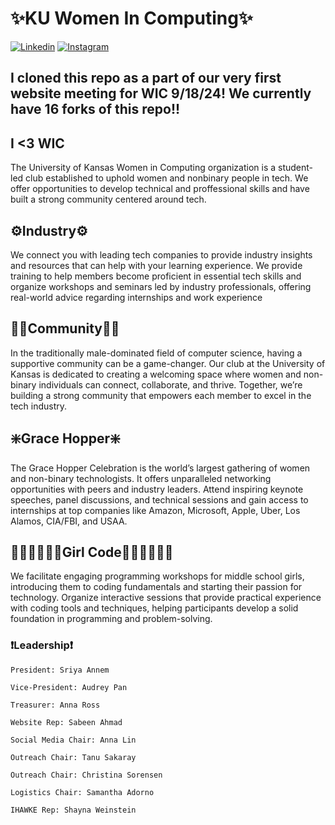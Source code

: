 # ✨KU Women In Computing✨

<!-- KU Women in Computing Links -->
[![Linkedin](https://img.shields.io/badge/LinkedIn-0077B5?style=for-the-badge&logo=linkedin&logoColor=white)](https://www.linkedin.com/in/ku-women-in-computing)
[![Instagram](https://img.shields.io/badge/-Instagram-cd486b?style=for-the-badge&logo=Instagram&logoColor=white)](https://www.instagram.com/ku_wic/)



## I cloned this repo as a part of our very first website meeting for WIC 9/18/24! We currently have 16 forks of this repo!!
## I <3 WIC

The University of Kansas Women in Computing organization is a student-led club established to uphold women and nonbinary people in tech. We offer opportunities to develop technical and proffessional skills and have built a strong community centered around tech. 

## ⚙️Industry⚙️

We connect you with leading tech companies to provide industry insights and resources that can help with your learning experience. We provide training to help members become proficient in essential tech skills and organize workshops and seminars led by industry professionals, offering real-world advice regarding internships and work experience

## 👯‍♀️Community👯‍♀️

In the traditionally male-dominated field of computer science, having a supportive community can be a game-changer. Our club at the University of Kansas is dedicated to creating a welcoming space where women and non-binary individuals can connect, collaborate, and thrive. Together, we’re building a strong community that empowers each member to excel in the tech industry.

## ❇️Grace Hopper❇️

The Grace Hopper Celebration is the world’s largest gathering of women and non-binary technologists. It offers unparalleled networking opportunities with peers and industry leaders. Attend inspiring keynote speeches, panel discussions, and technical sessions and gain access to internships at top companies like Amazon, Microsoft, Apple, Uber, Los Alamos, CIA/FBI, and USAA.

## 👩🏼‍💻👩🏻‍💻Girl Code👩🏽‍💻👩🏿‍💻
We facilitate engaging programming workshops for middle school girls, introducing them to coding fundamentals and starting their passion for technology. Organize interactive sessions that provide practical experience with coding tools and techniques, helping participants develop a solid foundation in programming and problem-solving.

### ❗Leadership❗

`President: Sriya Annem`

`Vice-President: Audrey Pan`

`Treasurer: Anna Ross`

`Website Rep: Sabeen Ahmad`

`Social Media Chair: Anna Lin`

`Outreach Chair: Tanu Sakaray`

`Outreach Chair: Christina Sorensen`

`Logistics Chair: Samantha Adorno`

`IHAWKE Rep: Shayna Weinstein`
